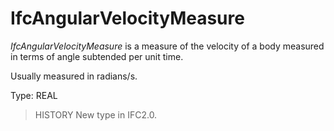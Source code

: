 # IfcAngularVelocityMeasure

_IfcAngularVelocityMeasure_ is a measure of the velocity of a body measured in terms of angle subtended per unit time.
<!-- end of short definition -->


Usually measured in radians/s.

Type: REAL

> HISTORY New type in IFC2.0.
